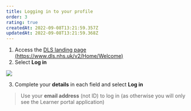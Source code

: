 ```yaml
---
title: Logging in to your profile
order: 3
rating: true
createdAt: 2022-09-08T13:21:59.357Z
updatedAt: 2022-09-08T13:21:59.368Z
---
```

1. Access the [DLS landing page (https://www.dls.nhs.uk/v2/Home/Welcome)](https://www.dls.nhs.uk/v2/Home/Welcome)
2. Select **Log in**

![](/img/loging-in.png)

3. Complete your **details** in each field and select **Log in**

> Use your **email address** (not ID) to log in (as otherwise you will only see the Learner portal application)